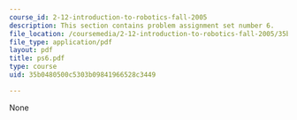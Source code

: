 ```yaml
---
course_id: 2-12-introduction-to-robotics-fall-2005
description: This section contains problem assignment set number 6.
file_location: /coursemedia/2-12-introduction-to-robotics-fall-2005/35b0480500c5303b09841966528c3449_ps6.pdf
file_type: application/pdf
layout: pdf
title: ps6.pdf
type: course
uid: 35b0480500c5303b09841966528c3449

---
```

None